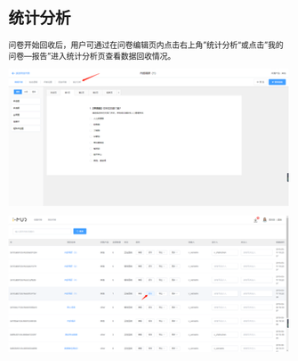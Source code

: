 # 统计分析

问卷开始回收后，用户可通过在问卷编辑页内点击右上角”统计分析“或点击”我的问卷—报告”进入统计分析页查看数据回收情况。

![&#x95EE;&#x5377;&#x7F16;&#x8F91;&#x9875;&#x5185;&#x201C;&#x7EDF;&#x8BA1;&#x5206;&#x6790;&#x201D;&#x529F;&#x80FD;&#x5165;&#x53E3;](../../.gitbook/assets/image%20%2852%29.png)

![&#x201C;&#x6211;&#x7684;&#x95EE;&#x5377;&#x201D;&#x5217;&#x8868;&#x4E2D;&#x201C;&#x7EDF;&#x8BA1;&#x5206;&#x6790;&#x201D;&#x529F;&#x80FD;&#x5FEB;&#x6377;&#x5165;&#x53E3;](../../.gitbook/assets/image%20%28146%29.png)

